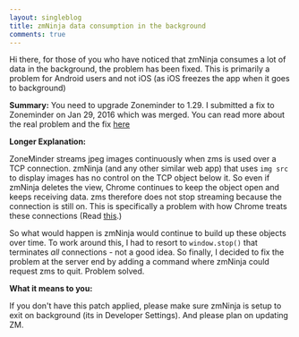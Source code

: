 ```yaml
---
layout: singleblog
title: zmNinja data consumption in the background
comments: true
---
```


Hi there, for those of you who have noticed that zmNinja consumes a lot of data in the background, the problem has been fixed.
This is primarily a problem for Android users and not iOS (as iOS freezes the app when it goes to background)

**Summary:** You need to upgrade Zoneminder to 1.29. I submitted a fix to Zoneminder on Jan 29, 2016 which was merged. You can read more about the real problem and the fix [here](https://github.com/ZoneMinder/ZoneMinder/issues/1253)

**Longer Explanation:**

ZoneMinder streams jpeg images continuously when zms is used over a TCP connection. zmNinja (and any other similar web app) that uses <code>img src</code> to display images has no control on the TCP object below it. So even if zmNinja deletes the view, Chrome continues to keep the object open and keeps receiving data. zms therefore does not stop streaming because the connection is still on. This is specifically a problem with how Chrome treats these connections (Read [this](https://code.google.com/p/chromium/issues/detail?id=309641").)

So what would happen is zmNinja would continue to build up these objects over time. To work around this, I had to resort to <code>window.stop()</code> that terminates _all_ connections - not a good idea. So finally, I decided to fix the problem at the server end by adding a command where zmNinja could request zms to quit. Problem solved.

**What it means to  you:**

If you don't have this patch applied, please make sure zmNinja is setup to exit on background (its in Developer Settings). And please plan on updating ZM.
